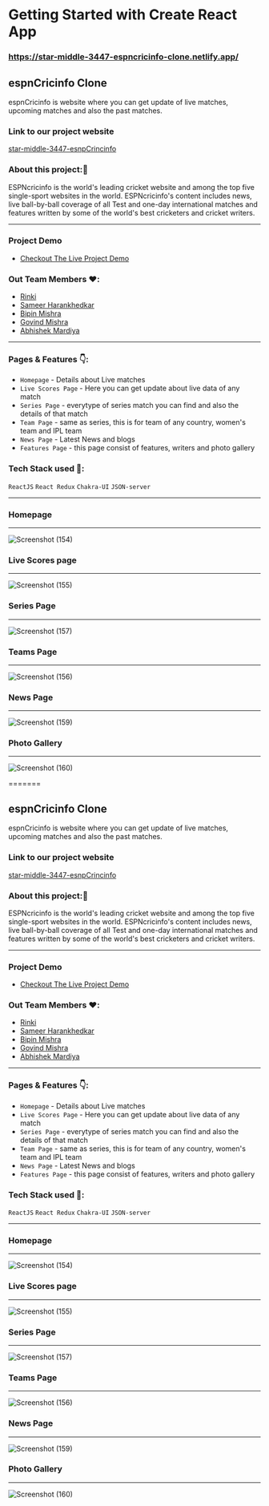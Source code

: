 
# Getting Started with Create React App
### https://star-middle-3447-espncricinfo-clone.netlify.app/


## espnCricinfo Clone

espnCricinfo is website where you can get update of live matches, upcoming matches and also the past matches. 

### Link to our project website
[star-middle-3447-esnpCrincinfo](https://star-middle-3447-espncricinfo-clone.netlify.app/)

### About this project:🙌
ESPNcricinfo is the world's leading cricket website and among the top five single-sport websites in the world. ESPNcricinfo's content includes news, live ball-by-ball coverage of all Test and one-day international matches and features written by some of the world's best cricketers and cricket writers.


-------------------------------------------------------------------------

### Project Demo
- [Checkout The Live Project Demo](https://star-middle-3447-espncricinfo-clone.netlify.app/)

### Out Team Members ❤️:

- [Rinki](https://github.com/Rinki8085)
- [Sameer Harankhedkar](https://github.com/sameerah2710)
- [Bipin Mishra](https://github.com/bpn1604)
- [Govind Mishra](https://github.com/gov6184)
- [Abhishek Mardiya](https://github.com/abhishekmardiya)

--------------------------------------------------------------------------

### Pages & Features 👇: 

-  `Homepage` - Details about Live matches
-  `Live Scores Page` - Here you can get update about live data of any match
-  `Series Page` - everytype of series match you can find and also the details of that match
-  `Team Page` - same as series, this is for team of any country, women's team and IPL team
-  `News Page` - Latest News and blogs
-  `Features Page` - this page consist of features, writers and photo gallery  

### Tech Stack used 🔧:

`ReactJS`
`React Redux`
`Chakra-UI`
`JSON-server`

--------------------------------

### Homepage

-------------------------
![Screenshot (154)](https://user-images.githubusercontent.com/86877385/187080743-5ad42786-bd99-45e1-841d-95ef0ac04994.png)

### Live Scores page
-------------------------------
![Screenshot (155)](https://user-images.githubusercontent.com/86877385/187080808-610e18f6-6f1e-4fba-bc96-199b8cfa4455.png)

### Series Page
------------------------------------
![Screenshot (157)](https://user-images.githubusercontent.com/86877385/187080855-8e64077a-6bdc-42de-921f-efb498de5a81.png)

### Teams Page
---------------------------------------
![Screenshot (156)](https://user-images.githubusercontent.com/86877385/187080878-a3f70472-78a3-4ea6-80da-0231208769b2.png)

### News Page
------------------------------------
![Screenshot (159)](https://user-images.githubusercontent.com/86877385/187080914-537c1a26-dbcb-4eb1-9d8b-ab4a7a0eaa65.png)

### Photo Gallery
---------------------------------------
![Screenshot (160)](https://user-images.githubusercontent.com/86877385/187080920-e3883803-d92f-4a7a-8774-be1f2eefef41.png)


=======
## espnCricinfo Clone

espnCricinfo is website where you can get update of live matches, upcoming matches and also the past matches. 

### Link to our project website
[star-middle-3447-esnpCrincinfo](https://star-middle-3447-espncricinfo-clone.netlify.app/)

### About this project:🙌
ESPNcricinfo is the world's leading cricket website and among the top five single-sport websites in the world. ESPNcricinfo's content includes news, live ball-by-ball coverage of all Test and one-day international matches and features written by some of the world's best cricketers and cricket writers.


-------------------------------------------------------------------------

### Project Demo
- [Checkout The Live Project Demo](https://star-middle-3447-espncricinfo-clone.netlify.app/)

### Out Team Members ❤️:

- [Rinki](https://github.com/Rinki8085)
- [Sameer Harankhedkar](https://github.com/sameerah2710)
- [Bipin Mishra](https://github.com/bpn1604)
- [Govind Mishra](https://github.com/gov6184)
- [Abhishek Mardiya](https://github.com/abhishekmardiya)

--------------------------------------------------------------------------

### Pages & Features 👇: 

-  `Homepage` - Details about Live matches
-  `Live Scores Page` - Here you can get update about live data of any match
-  `Series Page` - everytype of series match you can find and also the details of that match
-  `Team Page` - same as series, this is for team of any country, women's team and IPL team
-  `News Page` - Latest News and blogs
-  `Features Page` - this page consist of features, writers and photo gallery  

### Tech Stack used 🔧:

`ReactJS`
`React Redux`
`Chakra-UI`
`JSON-server`

--------------------------------

### Homepage

-------------------------
![Screenshot (154)](https://user-images.githubusercontent.com/86877385/187080743-5ad42786-bd99-45e1-841d-95ef0ac04994.png)

### Live Scores page
-------------------------------
![Screenshot (155)](https://user-images.githubusercontent.com/86877385/187080808-610e18f6-6f1e-4fba-bc96-199b8cfa4455.png)

### Series Page
------------------------------------
![Screenshot (157)](https://user-images.githubusercontent.com/86877385/187080855-8e64077a-6bdc-42de-921f-efb498de5a81.png)

### Teams Page
---------------------------------------
![Screenshot (156)](https://user-images.githubusercontent.com/86877385/187080878-a3f70472-78a3-4ea6-80da-0231208769b2.png)

### News Page
------------------------------------
![Screenshot (159)](https://user-images.githubusercontent.com/86877385/187080914-537c1a26-dbcb-4eb1-9d8b-ab4a7a0eaa65.png)

### Photo Gallery
---------------------------------------
![Screenshot (160)](https://user-images.githubusercontent.com/86877385/187080920-e3883803-d92f-4a7a-8774-be1f2eefef41.png)

